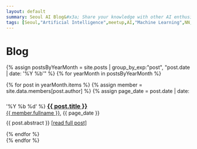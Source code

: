 ```yaml
---
layout: default
summary: Seoul AI Blog&#x3a; Share your knowledge with other AI enthusiasts!
tags: [Seoul,"Artificial Intelligence",meetup,AI,"Machine Learning",NN,"Neural Networks",Korea,Gangnam]
---
```


# Blog

{% assign postsByYearMonth = site.posts | group_by_exp:"post", "post.date | date: '%Y %b'"  %}
{% for yearMonth in postsByYearMonth %}
  <div>
      {% for post in yearMonth.items %}
        {% assign member = site.data.members[post.author] %}
        {% assign page_date = post.date | date: '%Y %b %d'  %}
        <h3 style="display:inline-block;margin-bottom:0px"><a href="{{ post.url }}">{{ post.title }}</a></h3><br>
        <a href="{{ site.url }}/members/{{ post.author }}">{{ member.fullname }}</a>, {{ page_date }}<br>
        <p style="text-align:justify;margin-top:10px;">
        {{ post.abstract }}
        <a href="{{ post.url }}">[read full post]</a>
        </p>
      {% endfor %}
  </div>
{% endfor %}
